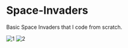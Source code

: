 # Space-Invaders
Basic Space Invaders that I code from scratch.


![1](https://user-images.githubusercontent.com/94176489/178344476-44cad694-17b0-4187-b4bf-0164640acefe.jpg)
![2](https://user-images.githubusercontent.com/94176489/178344540-a466772e-ecdf-416b-9ddb-60cc002eadef.jpg)
